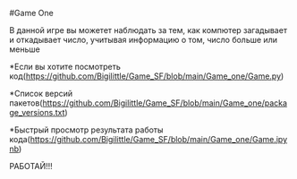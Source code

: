 #Game One

В данной игре вы можетет наблюдать за тем, как компютер загадывает и откадывает число, учитывая информацию о том, число больше или меньше

*Если вы хотите посмотреть код(https://github.com/Bigilittle/Game_SF/blob/main/Game_one/Game.py)

*Список версий пакетов(https://github.com/Bigilittle/Game_SF/blob/main/Game_one/package_versions.txt)

*Быстрый просмотр результата работы кода(https://github.com/Bigilittle/Game_SF/blob/main/Game_one/Game.ipynb)

РАБОТАЙ!!!